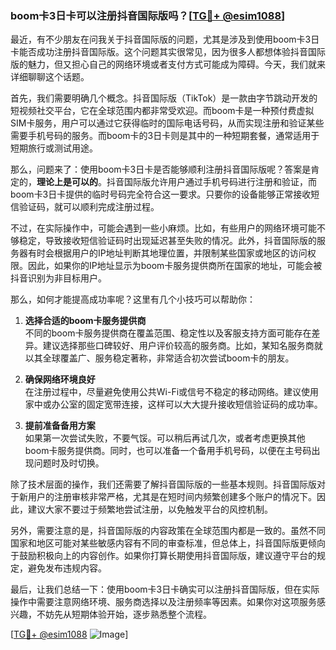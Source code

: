 ### boom卡3日卡可以注册抖音国际版吗？[[TG💪+ @esim1088](https://t.me/s/esim1088)]

最近，有不少朋友在问我关于抖音国际版的问题，尤其是涉及到使用boom卡3日卡能否成功注册抖音国际版。这个问题其实很常见，因为很多人都想体验抖音国际版的魅力，但又担心自己的网络环境或者支付方式可能成为障碍。今天，我们就来详细聊聊这个话题。

首先，我们需要明确几个概念。抖音国际版（TikTok）是一款由字节跳动开发的短视频社交平台，它在全球范围内都非常受欢迎。而boom卡是一种预付费虚拟SIM卡服务，用户可以通过它获得临时的国际电话号码，从而实现注册和验证某些需要手机号码的服务。而boom卡的3日卡则是其中的一种短期套餐，通常适用于短期旅行或测试用途。

那么，问题来了：使用boom卡3日卡是否能够顺利注册抖音国际版呢？答案是肯定的，**理论上是可以的**。抖音国际版允许用户通过手机号码进行注册和验证，而boom卡3日卡提供的临时号码完全符合这一要求。只要你的设备能够正常接收短信验证码，就可以顺利完成注册过程。

不过，在实际操作中，可能会遇到一些小麻烦。比如，有些用户的网络环境可能不够稳定，导致接收短信验证码时出现延迟甚至失败的情况。此外，抖音国际版的服务器有时会根据用户的IP地址判断其地理位置，并限制某些国家或地区的访问权限。因此，如果你的IP地址显示为boom卡服务提供商所在国家的地址，可能会被抖音识别为非目标用户。

那么，如何才能提高成功率呢？这里有几个小技巧可以帮助你：

1. **选择合适的boom卡服务提供商**  
   不同的boom卡服务提供商在覆盖范围、稳定性以及客服支持方面可能存在差异。建议选择那些口碑较好、用户评价较高的服务商。比如，某知名服务商就以其全球覆盖广、服务稳定著称，非常适合初次尝试boom卡的朋友。

2. **确保网络环境良好**  
   在注册过程中，尽量避免使用公共Wi-Fi或信号不稳定的移动网络。建议使用家中或办公室的固定宽带连接，这样可以大大提升接收短信验证码的成功率。

3. **提前准备备用方案**  
   如果第一次尝试失败，不要气馁。可以稍后再试几次，或者考虑更换其他boom卡服务提供商。同时，也可以准备一个备用手机号码，以便在主号码出现问题时及时切换。

除了技术层面的操作，我们还需要了解抖音国际版的一些基本规则。抖音国际版对于新用户的注册审核非常严格，尤其是在短时间内频繁创建多个账户的情况下。因此，建议大家不要过于频繁地尝试注册，以免触发平台的风控机制。

另外，需要注意的是，抖音国际版的内容政策在全球范围内都是一致的。虽然不同国家和地区可能对某些敏感内容有不同的审查标准，但总体上，抖音国际版更倾向于鼓励积极向上的内容创作。如果你打算长期使用抖音国际版，建议遵守平台的规定，避免发布违规内容。

最后，让我们总结一下：使用boom卡3日卡确实可以注册抖音国际版，但在实际操作中需要注意网络环境、服务商选择以及注册频率等因素。如果你对这项服务感兴趣，不妨先从短期体验开始，逐步熟悉整个流程。

[[TG💪+ @esim1088](https://t.me/s/esim1088) ![Image](https://i.postimg.cc/4NQfJmqS/Snipaste-2025-05-13-00-14-12.png)]